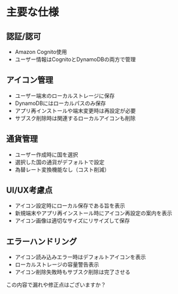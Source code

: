 # 主要な仕様

## 認証/認可
- Amazon Cognito使用
- ユーザー情報はCognitoとDynamoDBの両方で管理

## アイコン管理
- ユーザー端末のローカルストレージに保存
- DynamoDBにはローカルパスのみ保存
- アプリ再インストールや端末変更時は再設定が必要
- サブスク削除時は関連するローカルアイコンも削除

## 通貨管理
- ユーザー作成時に国を選択
- 選択した国の通貨がデフォルトで設定
- 為替レート変換機能なし（コスト削減）

## UI/UX考慮点
- アイコン設定時にローカル保存である旨を表示
- 新規端末やアプリ再インストール時にアイコン再設定の案内を表示
- アイコン画像は適切なサイズにリサイズして保存

## エラーハンドリング
- アイコン読み込みエラー時はデフォルトアイコンを表示
- ローカルストレージの容量警告表示
- アイコン削除失敗時もサブスク削除は完了させる

この内容で漏れや修正点はございますか？